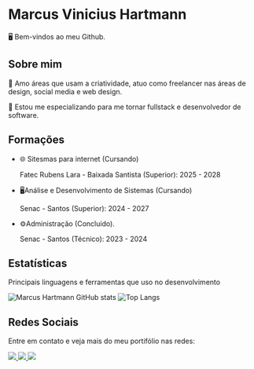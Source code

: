 <h1>Marcus Vinicius Hartmann</h1>

🖥️ Bem-vindos ao meu Github.

<h2>Sobre mim</h2>

<p>🎨 Amo áreas que usam a criatividade, atuo como freelancer nas áreas de design, social media e web design.</p>
<p>📖 Estou me especializando para me tornar fullstack e desenvolvedor de software.</p>

<h2>Formações</h2>

<UL>
  <LI>🌐 Sitesmas para internet (Cursando)</LI>
  <p>Fatec Rubens Lara - Baixada Santista (Superior): 2025 - 2028</p>
  <LI>🖥️Análise e Desenvolvimento de Sistemas (Cursando)</LI>
  <p>Senac - Santos (Superior): 2024 - 2027</p>
  <LI>⚙️Administração (Concluido).</LI>
  <p>Senac - Santos (Técnico): 2023 - 2024</p>
</UL>

<h2>Estatísticas</h2>

<p>Principais linguagens e ferramentas que uso no desenvolvimento</p>

![Marcus Hartmann GitHub stats](https://github-readme-stats.vercel.app/api?username=MarcusVHartmann&show_icons=true&border_color=D40068&&bg_color=DEG,42003C,9C0063&title_color=D6D1E1&text_color=D6D1E1&icon_color=D40068)
![Top Langs](https://github-readme-stats.vercel.app/api/top-langs/?username=MarcusVHartmann&hide_progress=true&border_color=D40068&bg_color=DEG,9C0063,42003C&title_color=D6D1E1&text_color=D6D1E1&icon_color=D40068)

<h2>Redes Sociais</h2>

<P>Entre em contato e veja mais do meu portifólio nas redes:</P>

<a href="https://linkedin.com/in/marcvhart" target="_blank">
  <img src="https://img.shields.io/badge/-LinkedIn-0077B5?style=for-the-badge&logo=linkedin&logoColor=white">
</a>

<a href="https://www.behance.net/haykirenestdio" target="_blank">
  <img src="https://img.shields.io/badge/-Behance-1769FF?style=for-the-badge&logo=behance&logoColor=white">
</a>

<a href="https://instagram.com/estudiohaykiren" target="_blank">
  <img src="https://img.shields.io/badge/-Instagram-E4405F?style=for-the-badge&logo=instagram&logoColor=white">
</a>

